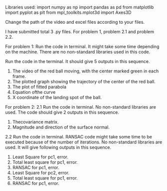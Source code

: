 Libraries used: 
import numpy as np 
import pandas as pd 
from matplotlib
import pyplot as plt 
from mpl_toolkits.mplot3d import Axes3D

Change the path of the video and excel files according to your files.

I have submitted total 3 .py files.
For problem 1, problem 2.1 and problem 2.2.

For problem 1: Run the code in terminal. It might take some time depending on the machine. 
There are no non-standard libraries used in this code.

Run the code in the terminal. 
It should give 5 outputs in this sequence.
1. The video of the red ball moving, with the center marked green in each frame. 
2. The plotted graph showing the trajectory of the center of the red ball. 
3. The plot of fitted parabola 
4. Equation ofthe curve 
5. X coordinate of the landing spot of the ball.

For problem 2: 
2.1 Run the code in terminal. 
No non-standard libraries are used. 
The code should give 2 outputs in this sequence. 
1. Thecovariance matrix. 
2. Magnitude and direction of the surface normal.

2.2 Run the code in terminal. 
RANSAC code might take some time to be
executed because of the number of iterations. 
No non-standard libraries
are used. 
It will give following outputs in this sequence. 
1. Least Square for pc1, error. 
2. Total least square for pc1, error. 
3. RANSAC for pc1, error. 
4. Least Square for pc2, error. 
5. Total least square for pc1, error. 
6. RANSAC for pc1, error.

